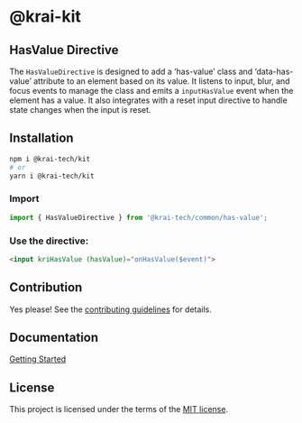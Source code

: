 # @krai-kit
## HasValue Directive

The `HasValueDirective` is designed to add a ‘has-value’ class and ‘data-has-value’ attribute to an element based on its value. 
It listens to input, blur, and focus events to manage the class and emits a `inputHasValue` event when the element has a value. 
It also integrates with a reset input directive to handle state changes when the input is reset.

## Installation

```bash
npm i @krai-tech/kit
# or
yarn i @krai-tech/kit
```

### Import
```ts
import { HasValueDirective } from '@krai-tech/common/has-value';
```

### Use the directive:

```html
<input kriHasValue (hasValue)="onHasValue($event)">
```

## Contribution

Yes please! See the
[contributing guidelines](https://krai-kit.dev/en/docs/contribution)
for details.

## Documentation

[Getting Started](https://krai-kit.dev/en/docs/getting-started)

## License

This project is licensed under the terms of the
[MIT license](https://github.com/krai-tech/krai-kit/blob/master/LICENSE).
